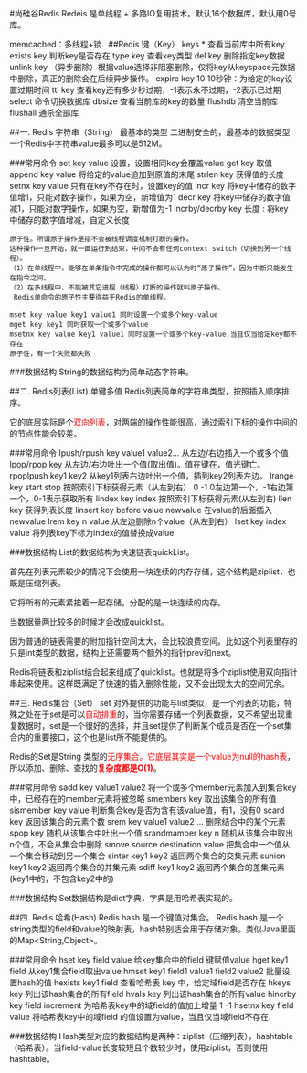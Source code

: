 #尚硅谷Redis
   Redeis 是单线程 + 多路IO复用技术。默认16个数据库，默认用0号库。

   memcached：多线程+锁.
​
##Redis 键（Key）
    keys * 查看当前库中所有key
    exists key 判断key是否存在
    type key 查看key类型
    del key 删除指定key数据
    unlink key （异步删除）根据value选择非阻塞删除，仅将key从keyspace元数据中删除，真正的删除会在后续异步操作。
    expire key 10 10秒钟：为给定的key设置过期时间
    ttl key 查看key还有多少秒过期，-1表示永不过期，-2表示已过期
    select 命令切换数据库
    dbsize 查看当前库的key的数量
    flushdb 清空当前库
    flushall 通杀全部库

##一. Redis 字符串（String）
    最基本的类型
    二进制安全的，最基本的数据类型
    一个Redis中字符串value最多可以是512M。

###常用命令
    set key value 设置，设置相同key会覆盖value
    get key 取值
    append key value 将给定的value追加到原值的末尾
    strlen key 获得值的长度
    setnx key value 只有在key不存在时，设置key的值
    incr key 将key中储存的数字值增1，只能对数字操作，如果为空，新增值为1
    decr key 将key中储存的数字值减1，只能对数字操作，如果为空，新增值为-1
    incrby/decrby key 长度 : 将key 中储存的数字值增减，自定义长度

    原子性。所谓原子操作是指不会被线程调度机制打断的操作。
    这种操作一旦开始，就一直运行到结束，中间不会有任何context switch（切换到另一个线程）。
    （1）在单线程中，能够在单条指令中完成的操作都可以认为时“原子操作”，因为中断只能发生在指令之间。
    （2）在多线程中，不能被其它进程（线程）打断的操作就叫原子操作。
     Redis单命令的原子性主要得益于Redis的单线程。

    mset key value key1 value1 同时设置一个或多个key-value
    mget key key1 同时获取一个或多个value
    msetnx key value key1 value1 同时设置一个或多个key-value,当且仅当给定key都不存在
    原子性，有一个失败都失败

###数据结构
   String的数据结构为简单动态字符串。

##二. Redis列表(List)
    单键多值
    Redis列表简单的字符串类型，按照插入顺序排序。
    
   它的底层实际是个<font color="red">双向列表</font>，对两端的操作性能很高，通过索引下标的操作中间的的节点性能会较差。

###常用命令
    lpush/rpush key value1 value2... 从左边/右边插入一个或多个值
    lpop/rpop key 从左边/右边吐出一个值(取出值)。值在键在，值光键亡。
    rpoplpush key1 key2 从key1列表右边吐出一个值，插到key2列表左边。
    lrange key start stop 按照索引下标获得元素（从左到右）
        0 -1 0左边第一个，-1右边第一个，0-1表示获取所有
    lindex key index 按照索引下标获得元素(从左到右)
    llen key 获得列表长度
    linsert key before value newvalue 在value的后面插入newvalue
    lrem key n value 从左边删除n个value（从左到右）
    lset key index value 将列表key下标为index的值替换成value

###数据结构
  List的数据结构为快速链表quickList。

  首先在列表元素较少的情况下会使用一块连续的内存存储，这个结构是ziplist，也既是压缩列表。

  它将所有的元素紧挨着一起存储，分配的是一块连续的内存。

  当数据量两比较多的时候才会改成quicklist。

  因为普通的链表需要的附加指针空间太大，会比较浪费空间。比如这个列表里存的只是int类型的数据，结构上还需要两个额外的指针prev和next。

  Redis将链表和ziplist结合起来组成了quicklist。也就是将多个ziplist使用双向指针串起来使用。这样既满足了快速的插入删除性能，又不会出现太大的空间冗余。

##三. Redis集合（Set）
  set 对外提供的功能与list类似，是一个列表的功能，特殊之处在于set是可以<font color="red">自动排重</font>的，当你需要存储一个列表数据，又不希望出现重复数据时，set是一个很好的选择，并且set提供了判断某个成员是否在一个set集合内的重要接口，这个也是list所不能提供的。
  
  Redis的Set是String 类型的<font color="red">无序集合。它底层其实是一个value为null的hash表</font>，所以添加、删除、查找的<font color="red">**复杂度都是O(1)**</font>。 

###常用命令
    sadd key value1 value2 将一个或多个member元素加入到集合key中，已经存在的member元素将被忽略
    smembers key 取出该集合的所有值
    sismember key value 判断集合key是否为含有该value值，有1，没有0
    scard key 返回该集合的元素个数
    srem key value1 value2 ... 删除结合中的某个元素
    spop key 随机从该集合中吐出一个值
    srandmamber key n 随机从该集合中取出n个值，不会从集合中删除
    smove source destination value 把集合中一个值从一个集合移动到另一个集合
    sinter key1 key2 返回两个集合的交集元素
    sunion key1 key2 返回两个集合的并集元素
    sdiff key1 key2 返回两个集合的差集元素(key1中的，不包含key2中的)

###数据结构
   Set数据结构是dict字典，字典是用哈希表实现的。


##四. Redis 哈希(Hash)
    Redis hash 是一个键值对集合。
    Redis hash 是一个string类型的field和value的映射表，hash特别适合用于存储对象。类似Java里面的Map<String,Object>。   

###常用命令
    hset key field value 给key集合中的field 键赋值value
    hget key1 field 从key1集合field取出value
    hmset key1 field1 value1 field2 value2 批量设置hash的值
    hexists key1 field 查看哈希表 key 中，给定域field是否存在
    hkeys key 列出该hash集合的所有field
    hvals key 列出该hash集合的所有value
    hincrby key field increment 为哈希表key中的域field的值加上增量 1 -1
    hsetnx key field value 将哈希表key中的域field 的值设置为value，当且仅当域field不存在.

###数据结构
   Hash类型对应的数据结构是两种：ziplist（压缩列表），hashtable（哈希表）。当field-value长度较短且个数较少时，使用ziplist，否则使用hashtable。

